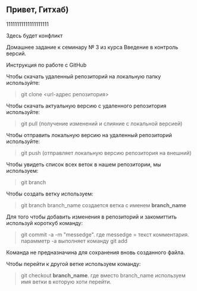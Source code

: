 ## Привет, Гитхаб)

11111111111111111111

Здесь будет конфликт

Домашнее задание к семинару № 3 из курса Введение в контроль версий.

Инструкция по работе с GitHub

Чтобы скачать удаленный репозиторий на локальную папку используйте:
> git clone <url-адрес репозитория>  

Чтобы скачать актуальную версию с удаленного репозитория используйте:
> git pull (получение изменений и слияние с локальной версией)  

Чтобы отправить локальную версию на удаленный репозиторий используйте:
> git push (отправляет локальную версию репозитория на внешний)

Чтобы увидеть список всех веток в нашем репозитории, мы используем:
> git branch  

Чтобы создать ветку используем:
> git branch branch_name 
создается ветка с именем **branch_name**

Для того чтобы добавить изменения в репозиторий и закомиттить используй короткуб команду:
> git commit -a -m "messedge". где messedge = текст комментария. парамметр -a выполняет команду git add  

Команда не предназначина для сохранения вновь созданного файла. 

Чтобы перейти к другой ветке используем команду:
> git checkout **branch_name**. где вместо branch_name используем имя ветки в которую хоти перейти.

